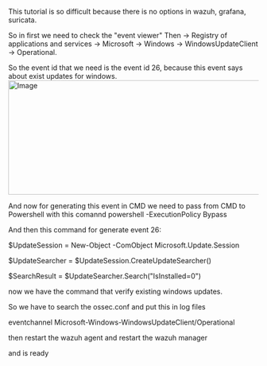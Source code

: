 This tutorial is so difficult because there is no options in wazuh, grafana, suricata.

So in first we need to check the "event viewer" Then -> Registry of applications and services -> Microsoft -> Windows -> WindowsUpdateClient -> Operational.

So the event id that we need is the event id 26, because this event says about exist updates for windows.
<img width="601" height="230" alt="Image" src="https://github.com/user-attachments/assets/a2119a6b-5fe5-453b-88f9-00a28ef3486f" />

And now for generating this event in CMD we need to pass from CMD to Powershell with this comannd powershell -ExecutionPolicy Bypass 

And then this command for generate event 26:

$UpdateSession = New-Object -ComObject Microsoft.Update.Session

$UpdateSearcher = $UpdateSession.CreateUpdateSearcher()

$SearchResult = $UpdateSearcher.Search("IsInstalled=0")

now we have the command that verify existing windows updates.

So we have to search the ossec.conf and put this in log files


<localfile>
  <log_format>eventchannel</log_format>
  <location>Microsoft-Windows-WindowsUpdateClient/Operational</location>
</localfile>


then restart the wazuh agent and restart the wazuh manager

and is ready

